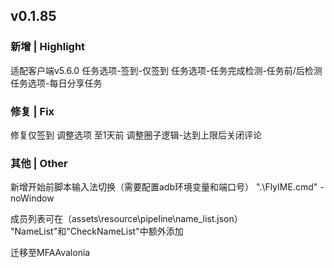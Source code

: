 ## v0.1.85
### 新增 | Highlight

适配客户端v5.6.0
任务选项-签到-仅签到
任务选项-任务完成检测-任务前/后检测
任务选项-每日分享任务

### 修复 | Fix

修复仅签到
调整选项 至1天前
调整圈子逻辑-达到上限后关闭评论


### 其他 | Other

新增开始前脚本输入法切换（需要配置adb环境变量和端口号）
".\FlyIME.cmd" -noWindow

成员列表可在（assets\resource\pipeline\name_list.json）
"NameList"和"CheckNameList"中额外添加

迁移至MFAAvalonia

